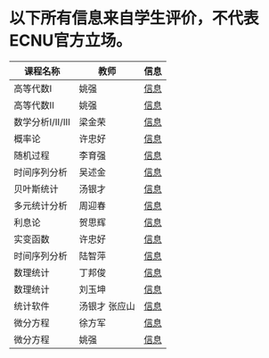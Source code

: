 # 以下所有信息来自学生评价，不代表ECNU官方立场。

| 课程名称| 教师 | 信息 |
|--------|-----|------|
| 高等代数I | 姚强 | [信息](Cource/gdds1.html) |
| 高等代数II | 姚强 | [信息](Cource/gdds2.html) |
| 数学分析I/II/III | 梁金荣 | [信息](Cource/sxfx123.html) |
| 概率论 | 许忠好 | [信息](Cource/gll.html) |
| 随机过程 | 李育强 | [信息](Cource/sjgc.html) |
| 时间序列分析 | 吴述金 | [信息](Cource/sjxlfx.html) |
| 贝叶斯统计 | 汤银才 | [信息](Cource/bystj.html) |
| 多元统计分析 | 周迎春 | [信息](Cource/dytjfx.html) |
| 利息论 | 贺思辉 | [信息](Cource/lxl.html) |
| 实变函数 | 许忠好 | [信息](Cource/sbhs.html) |
| 时间序列分析 | 陆智萍 | [信息](Cource/sjxlfx2.html) |
| 数理统计 | 丁邦俊 | [信息](Cource/sltj.html) |
| 数理统计 | 刘玉坤 | [信息](Cource/sltj2.html) |
| 统计软件 | 汤银才 张应山 | [信息](Cource/tjrj.html) |
| 微分方程 | 徐方军 | [信息](Cource/wffc.html) |
| 微分方程 | 姚强 | [信息](Cource/wffc2.html) |
